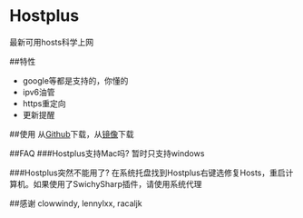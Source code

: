 ﻿# Hostplus
最新可用hosts科学上网

##特性
*   google等都是支持的，你懂的
*   ipv6油管
*   https重定向
*   更新提醒

##使用
从[Github](https://github.com/banben/Hostplus/releases)下载，从[镜像](http://198.98.125.155/Hostplus-1.0.2.zip)下载

##FAQ
###Hostplus支持Mac吗?
暂时只支持windows

###Hostplus突然不能用了?
在系统托盘找到Hostplus右键选修复Hosts，重启计算机。如果使用了SwichySharp插件，请使用系统代理

##感谢
clowwindy, lennylxx, racaljk
